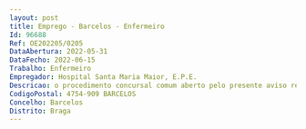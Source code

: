 ```yaml
--- 
layout: post
title: Emprego - Barcelos - Enfermeiro
Id: 96688
Ref: OE202205/0205
DataAbertura: 2022-05-31
DataFecho: 2022-06-15
Trabalho: Enfermeiro
Empregador: Hospital Santa Maria Maior, E.P.E.
Descricao: o procedimento concursal comum aberto pelo presente aviso rege se pelo disposto nos Decretos Leis n.ºs 247 2009, e 248 2009, ambos de 22 de setembro na redação que lhes foi conferida pelo Decreto  Lei n.º 71 2019, de 27 de maio e Portaria n.º 153 2020, de 23 de junho
CodigoPostal: 4754-909 BARCELOS
Concelho: Barcelos
Distrito: Braga
--- 
```

